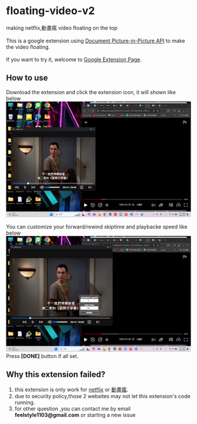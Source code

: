 # floating-video-v2
making netflix,動畫瘋 video floating on the top<br><br>
This is a google extension using [Document Picture-in-Picture API](https://developer.mozilla.org/en-US/docs/Web/API/Document_Picture-in-Picture_API)  to make the video floating.<br><br>
If you want to try it, welcome to [Google Extension Page]().<br>


## How to use
Download the extension and click the extension icon, it will shown like below <br>
<img src="icon/screen1.png" alt="screen1" width="800"/><br>

You can customize your forward/rewind skiptime and playbacke speed like below <br>
<img src="icon/screen2.png" alt="screen2" width="800"/><br>
Press **[DONE]** button if all set.

## Why this extension failed?
<ol>
  <li>
    this extension is only work for <a href="https://www.netflix.com/browse">netflix</a> or <a href="https://ani.gamer.com.tw/">動畫瘋</a>.
  </li>
  <li>
    due to security policy,those 2 websites may not let this extension's code running.
  </li>
  <li>for other question ,you can contact me by email <strong>feelstyle1103@gmail.com</strong> or starting a new issue</li>
</ol>

